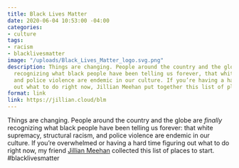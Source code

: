 ```yaml
---
title: Black Lives Matter
date: 2020-06-04 10:53:00 -04:00
categories:
- culture
tags:
- racism
- blacklivesmatter
image: "/uploads/Black_Lives_Matter_logo.svg.png"
description: Things are changing. People around the country and the globe are *finally*
  recognizing what black people have been telling us forever, that white supremacy
  and police violence are endemic in our culture. If you’re having a hard time figuring
  out what to do right now, Jillian Meehan put together this list of places to start.
format: link
link: https://jillian.cloud/blm
---
```


Things are changing. People around the country and the globe are *finally* recognizing what black people have been telling us forever: that white supremacy, structural racism, and police violence are endemic in our culture. If you’re overwhelmed or having a hard time figuring out what to do right now, my friend [Jillian Meehan](http://twitter.com/jilliangmeehan) collected this list of places to start. #blacklivesmatter